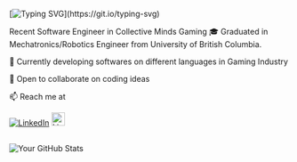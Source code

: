 [![Typing SVG](https://readme-typing-svg.demolab.com/?lines=Hi+there+,+I'm+Maryam+Zahiri!👋;A+Software+Engineer.;An+UBC+Alumni.;Nice+to+e-meet+you.)](https://git.io/typing-svg)

<!--
**MaryamZahiri/MaryamZahiri** is a ✨ _special_ ✨ repository because its `README.md` (this file) appears on your GitHub profile.

Here are some ideas to get you started:

- 🔭 I’m currently working on ...
- 🌱 I’m currently learning ...
- 👯 I’m looking to collaborate on ...
- 🤔 I’m looking for help with ...
- 💬 Ask me about ...
- 📫 How to reach me: ...
- 😄 Pronouns: ...
- ⚡ Fun fact: ...
-->

Recent Software Engineer in Collective Minds Gaming 
🎓 Graduated in Mechatronics/Robotics Engineer from University of British Columbia.

🔭 Currently developing softwares on different languages in Gaming Industry

👯 Open to collaborate on coding ideas

📫 Reach me at

[![LinkedIn](https://upload.wikimedia.org/wikipedia/commons/0/01/LinkedIn_Logo.svg)](https://www.linkedin.com/in/Mary-Zahiri)
[<img src="https://upload.wikimedia.org/wikipedia/commons/c/ca/LinkedIn_logo_initials.png" alt="LinkedIn" width="24" height="24" />](https://www.linkedin.com/in/Mary-Zahiri)

## 
![Your GitHub Stats](https://github-readme-stats.vercel.app/api?username=MaryamZahiri&show_icons=true&count_private=true&theme=dark)
